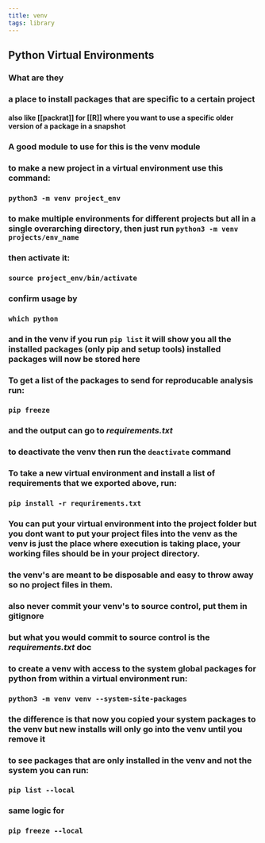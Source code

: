 ```yaml
---
title: venv
tags: library
---
```


## **Python Virtual Environments**
### **What are they**
### a place to install packages that are specific to a certain project
#### also like [[packrat]] for [[R]] where you want to use a specific older version of a package in a snapshot
### A good module to use for this is the venv module
### to make a new project in a virtual environment use this command:
### `python3 -m venv project_env`
### to make multiple environments for different projects but all in a single overarching directory, then just run `python3 -m venv projects/env_name`
### then activate it:
### `source project_env/bin/activate`
### confirm usage by
### `which python`
### and in the venv if you run `pip list` it will show you all the installed packages (only pip and setup tools) installed packages will now be stored here
### To get a list of the packages to send for reproducable analysis run:
### `pip freeze`
### and the output can go to _requirements.txt_
### to deactivate the venv then run the `deactivate` command
### To take a new virtual environment and install a list of requirements that we exported above, run:
### `pip install -r requrirements.txt`
### You can put your virtual environment into the project folder but you dont want to put your project files into the venv as the venv is just the place where execution is taking place, your working files should be in your project directory.
### the venv's are meant to be disposable and easy to throw away so no project files in them.
### also never commit your venv's to source control, put them in gitignore
### but what you would commit to source control is the _requirements.txt_ doc
### to create a venv with access to the system global packages for python from within a virtual environment run:
### `python3 -m venv venv --system-site-packages`
### the difference is that now you copied your system packages to the venv but new installs will only go into the venv until you remove it
### to see packages that are only installed in the venv and not the system you can run:
### `pip list --local`
### same logic for
### `pip freeze --local`
